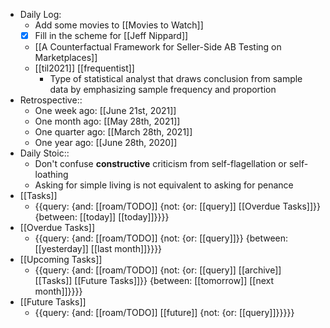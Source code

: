- Daily Log:
    - Add some movies to [[Movies to Watch]]
    - [x] Fill in the scheme for [[Jeff Nippard]]
    - [[A Counterfactual Framework for Seller-Side AB Testing on Marketplaces]]
    - [[til2021]] [[frequentist]]
        - Type of statistical analyst that draws conclusion from sample data by emphasizing sample frequency and proportion
- Retrospective::
    - One week ago: [[June 21st, 2021]]
    - One month ago: [[May 28th, 2021]]
    - One quarter ago: [[March 28th, 2021]]
    - One year ago: [[June 28th, 2020]]
- Daily Stoic::
    - Don't confuse __constructive__ criticism from self-flagellation or self-loathing
    - Asking for simple living is not equivalent to asking for penance 
- [[Tasks]]
    - {{query: {and: [[roam/TODO]] {not: {or: [[query]] [[Overdue Tasks]]}} {between: [[today]] [[today]]}}}}
- [[Overdue Tasks]]
    - {{query: {and: [[roam/TODO]] {not: {or: [[query]]}} {between: [[yesterday]] [[last month]]}}}}
- [[Upcoming Tasks]]
    - {{query: {and: [[roam/TODO]] {not: {or: [[query]] [[archive]] [[Tasks]] [[Future Tasks]]}} {between: [[tomorrow]] [[next month]]}}}}
- [[Future Tasks]]
    - {{query: {and: [[roam/TODO]] [[future]] {not: {or: [[query]]}}}}}

